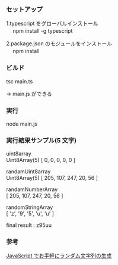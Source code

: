 ### セットアップ

1.typescript をグローバルインストール  
　 npm install -g typescript

2.package.json のモジュールをインストール  
　 npm install

### ビルド

tsc main.ts

-> main.js ができる

### 実行

node main.js

### 実行結果サンプル(5 文字)

uint8array  
Uint8Array(5) [ 0, 0, 0, 0, 0 ]

randamUint8array  
Uint8Array(5) [ 205, 107, 247, 20, 56 ]

randamNumberArray  
[ 205, 107, 247, 20, 56 ]

randomStringArray  
[ 'z', '9', '5', 'u', 'u' ]

final result : z95uu

### 参考

[JavaScript でお手軽にランダム文字列の生成](https://qiita.com/fukasawah/items/db7f0405564bdc37820e)
